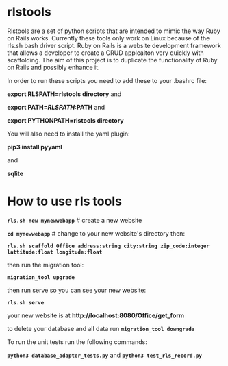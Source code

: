 # rlstools

Rlstools are a set of python scripts that are intended to mimic the way Ruby on Rails works.  Currently these tools only work on Linux because of the rls.sh bash driver script.  Ruby on Rails is a website development framework that allows a developer to create a CRUD applcaiton very quickly with scaffolding.  The aim of this project is to duplicate the functionality of Ruby on Rails and possibly enhance it.

In order to run these scripts you need to add these to your .bashrc file: 

**export RLSPATH=rlstools directory**
and

**export PATH=$RLSPATH:$PATH**
and

**export PYTHONPATH=rlstools directory**

You will also need to install the yaml plugin:

**pip3 install pyyaml**

and 

**sqlite**


# How to use rls tools

**```rls.sh new mynewwebapp```**  # create a new website

**```cd mynewwebapp```** # change to your new website's directory then:

**```rls.sh scaffold Office address:string city:string zip_code:integer lattitude:float longitude:float```**

then run the migration tool:

**```migration_tool upgrade```**

then run serve so you can see your new website:

**```rls.sh serve```**

your new website is at **http://localhost:8080/Office/get_form**

to delete your database and all data run **```migration_tool downgrade```**

To run the unit tests run the following commands:

**```python3 database_adapter_tests.py```**
and
**```python3 test_rls_record.py```**
